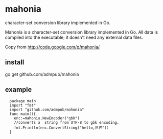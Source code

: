 mahonia
=======

 character-set conversion library implemented in Go.

 Mahonia is a character-set conversion library implemented in Go.
 All data is compiled into the executable; it doesn't need any external data files.

 Copy from http://code.google.com/p/mahonia/

install
-------

  go get github.com/admpub/mahonia

example
-------

```
  package main
  import "fmt"
  import "github.com/admpub/mahonia"
  func main(){
    enc:=mahonia.NewEncoder("gbk")
    //converts a  string from UTF-8 to gbk encoding.
    fmt.Println(enc.ConvertString("hello,世界"))  
  }
```
